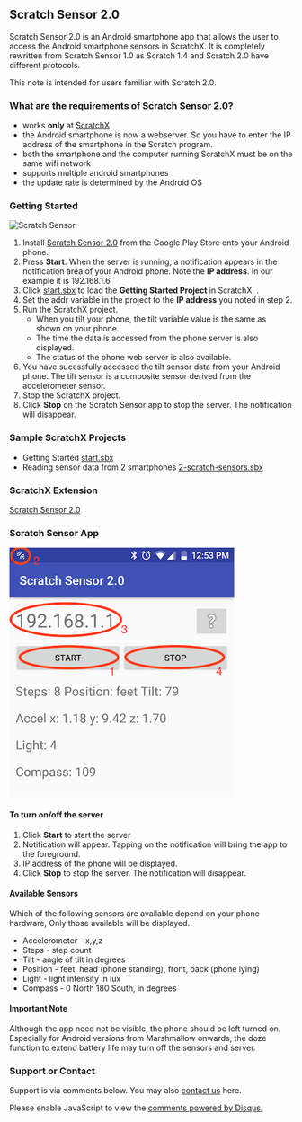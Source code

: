 ## Scratch Sensor 2.0

Scratch Sensor 2.0 is an Android smartphone app that allows the user to access the Android smartphone sensors in ScratchX. It is completely rewritten from Scratch Sensor 1.0 as Scratch 1.4 and Scratch 2.0 have different protocols.

This note is intended for users familiar with Scratch 2.0.

### What are the requirements of Scratch Sensor 2.0?

- works **only** at [ScratchX](http://scratchx.org)
- the Android smartphone is now a webserver. So you have to enter the IP address of the smartphone in the Scratch program.
- both the smartphone and the computer running ScratchX must be on the same wifi network
- supports multiple android smartphones
- the update rate is determined by the Android OS

### Getting Started

![Scratch Sensor](https://emantpl.github.io/scratch-sensor-2.0/scratch-sensor.png)

1. Install [Scratch Sensor 2.0](https://play.google.com/store/apps/details?id=com.emant.scroid) from the Google Play Store onto your Android phone. 
2. Press **Start**. When the server is running, a notification appears in the notification area of your Android phone. Note the **IP address**. In our example it is 192.168.1.6
3. Click [start.sbx](http://scratchx.org/?url=https://emantpl.github.io/scratch-sensor-2.0/start.sbx) to load the **Getting Started Project** in ScratchX. .
4. Set the addr variable in the project to the **IP address** you noted in step 2.
5. Run the ScratchX project. 
   * When you tilt your phone, the tilt variable value is the same as shown on your phone. 
   * The time the data is accessed from the phone server is also displayed. 
   * The status of the phone web server is also available.
6. You have sucessfully accessed the tilt sensor data from your Android phone. The tilt sensor is a composite sensor derived from the accelerometer sensor.
7. Stop the ScratchX project.
8. Click **Stop** on the Scratch Sensor app to stop the server. The notification will disappear.

### Sample ScratchX Projects

* Getting Started [start.sbx](http://scratchx.org/?url=https://emantpl.github.io/scratch-sensor-2.0/start.sbx)
* Reading sensor data from 2 smartphones [2-scratch-sensors.sbx](http://scratchx.org/?url=https://emantpl.github.io/scratch-sensor-2.0/2-scratch-sensors.sbx)

### ScratchX Extension

[Scratch Sensor 2.0](http://scratchx.org/?url=https://emantpl.github.io/scratch-sensor-2.0/scratch_sensor.js)

### Scratch Sensor App

![Scratch Sensor App](scratch-sensor-a1.png)

#### To turn on/off the server

1. Click **Start** to start the server
1. Notification will appear. Tapping on the notification will bring the app to the foreground.
1. IP address of the phone will be displayed.
1. Click **Stop** to stop the server. The notification will disappear. 

#### Available Sensors

Which of the following sensors are available depend on your phone hardware, Only those available will be displayed.

* Accelerometer - x,y,z
* Steps - step count
* Tilt - angle of tilt in degrees
* Position - feet, head (phone standing), front, back (phone lying)
* Light - light intensity in lux
* Compass - 0 North 180 South, in degrees

#### Important Note

Although the app need not be visible, the phone should be left turned on. Especially for Android versions from Marshmallow onwards, the doze function to extend battery life may turn off the sensors and server.

### Support or Contact

Support is via comments below. You may also [contact us](http://emant.com/149910.page) here.

<div id="disqus_thread"></div>
<script>
var disqus_config = function () {
this.page.url = "https://emantpl.github.io/scratch-sensor-2.0/";
// Replace PAGE_URL with your page's canonical URL variable
this.page.identifier = "1"; 
// Replace PAGE_IDENTIFIER with your page's unique identifier variable
};

(function() { // DON'T EDIT BELOW THIS LINE
var d = document, s = d.createElement('script');
s.src = 'https://lvug.disqus.com/embed.js';
s.setAttribute('data-timestamp', +new Date());
(d.head || d.body).appendChild(s);
})();
</script>
<noscript>Please enable JavaScript to view the <a href="https://disqus.com/?ref_noscript">comments powered by Disqus.</a></noscript>

